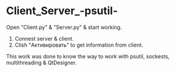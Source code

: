 # Client_Server_-psutil-



Open "Client.py" & "Server.py" & start working.
1. Connest server & client.
2. Clish "Активировать" to get information from client.

This work was done to know the way to work with psutil, sockests, multithreading & QtDesigner.
